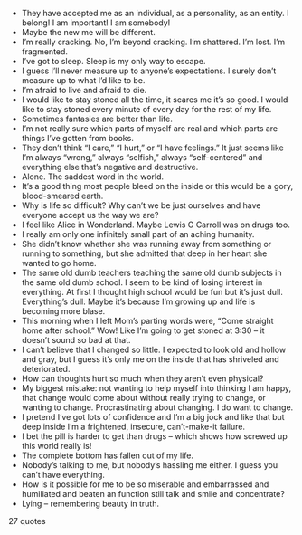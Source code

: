  - They have accepted me as an individual, as a personality, as an entity. I belong! I am important! I am somebody!
 - Maybe the new me will be different.
 - I’m really cracking. No, I’m beyond cracking. I’m shattered. I’m lost. I’m fragmented.
 - I’ve got to sleep. Sleep is my only way to escape.
 - I guess I’ll never measure up to anyone’s expectations. I surely don’t measure up to what I’d like to be.
 - I’m afraid to live and afraid to die.
 - I would like to stay stoned all the time, it scares me it’s so good. I would like to stay stoned every minute of every day for the rest of my life.
 - Sometimes fantasies are better than life.
 - I’m not really sure which parts of myself are real and which parts are things I’ve gotten from books.
 - They don’t think “I care,” “I hurt,” or “I have feelings.” It just seems like I’m always “wrong,” always “selfish,” always “self-centered” and everything else that’s negative and destructive.
 - Alone. The saddest word in the world.
 - It’s a good thing most people bleed on the inside or this would be a gory, blood-smeared earth.
 - Why is life so difficult? Why can’t we be just ourselves and have everyone accept us the way we are?
 - I feel like Alice in Wonderland. Maybe Lewis G Carroll was on drugs too.
 - I really am only one infinitely small part of an aching humanity.
 - She didn’t know whether she was running away from something or running to something, but she admitted that deep in her heart she wanted to go home.
 - The same old dumb teachers teaching the same old dumb subjects in the same old dumb school. I seem to be kind of losing interest in everything. At first I thought high school would be fun but it’s just dull. Everything’s dull. Maybe it’s because I’m growing up and life is becoming more blase.
 - This morning when I left Mom’s parting words were, “Come straight home after school.” Wow! Like I’m going to get stoned at 3:30 – it doesn’t sound so bad at that.
 - I can’t believe that I changed so little. I expected to look old and hollow and gray, but I guess it’s only me on the inside that has shriveled and deteriorated.
 - How can thoughts hurt so much when they aren’t even physical?
 - My biggest mistake: not wanting to help myself into thinking I am happy, that change would come about without really trying to change, or wanting to change. Procrastinating about changing. I do want to change.
 - I pretend I’ve got lots of confidence and I’m a big jock and like that but deep inside I’m a frightened, insecure, can’t-make-it failure.
 - I bet the pill is harder to get than drugs – which shows how screwed up this world really is!
 - The complete bottom has fallen out of my life.
 - Nobody’s talking to me, but nobody’s hassling me either. I guess you can’t have everything.
 - How is it possible for me to be so miserable and embarrassed and humiliated and beaten an function still talk and smile and concentrate?
 - Lying – remembering beauty in truth.

27 quotes